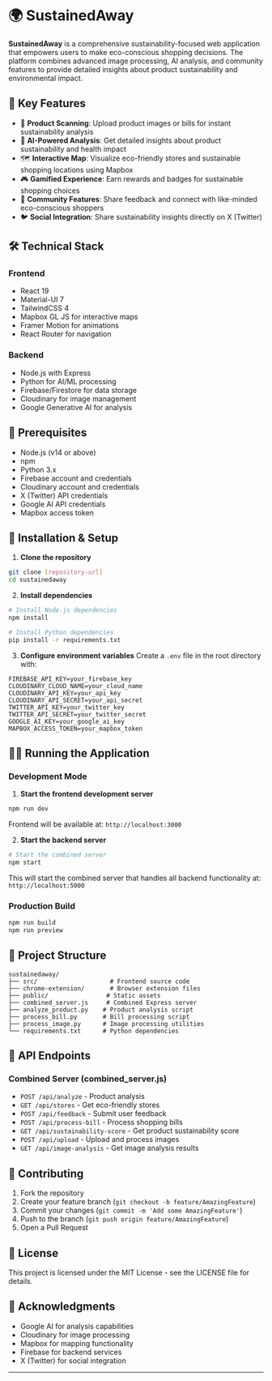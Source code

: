 # 🌍 SustainedAway

**SustainedAway** is a comprehensive sustainability-focused web application that empowers users to make eco-conscious shopping decisions. The platform combines advanced image processing, AI analysis, and community features to provide detailed insights about product sustainability and environmental impact.

## 🌟 Key Features

- 📸 **Product Scanning**: Upload product images or bills for instant sustainability analysis
- 🧠 **AI-Powered Analysis**: Get detailed insights about product sustainability and health impact
- 🗺️ **Interactive Map**: Visualize eco-friendly stores and sustainable shopping locations using Mapbox
- 🎮 **Gamified Experience**: Earn rewards and badges for sustainable shopping choices
- 🤝 **Community Features**: Share feedback and connect with like-minded eco-conscious shoppers
- 🐦 **Social Integration**: Share sustainability insights directly on X (Twitter)

## 🛠️ Technical Stack

### Frontend
- React 19
- Material-UI 7
- TailwindCSS 4
- Mapbox GL JS for interactive maps
- Framer Motion for animations
- React Router for navigation

### Backend
- Node.js with Express
- Python for AI/ML processing
- Firebase/Firestore for data storage
- Cloudinary for image management
- Google Generative AI for analysis

## 🔧 Prerequisites

- Node.js (v14 or above)
- npm
- Python 3.x
- Firebase account and credentials
- Cloudinary account and credentials
- X (Twitter) API credentials
- Google AI API credentials
- Mapbox access token

## 🚀 Installation & Setup

1. **Clone the repository**
```bash
git clone [repository-url]
cd sustainedaway
```

2. **Install dependencies**
```bash
# Install Node.js dependencies
npm install

# Install Python dependencies
pip install -r requirements.txt
```

3. **Configure environment variables**
Create a `.env` file in the root directory with:
```
FIREBASE_API_KEY=your_firebase_key
CLOUDINARY_CLOUD_NAME=your_cloud_name
CLOUDINARY_API_KEY=your_api_key
CLOUDINARY_API_SECRET=your_api_secret
TWITTER_API_KEY=your_twitter_key
TWITTER_API_SECRET=your_twitter_secret
GOOGLE_AI_KEY=your_google_ai_key
MAPBOX_ACCESS_TOKEN=your_mapbox_token
```

## 🏃‍♂️ Running the Application

### Development Mode

1. **Start the frontend development server**
```bash
npm run dev
```
Frontend will be available at: `http://localhost:3000`

2. **Start the backend server**
```bash
# Start the combined server
npm start
```
This will start the combined server that handles all backend functionality at: `http://localhost:5000`

### Production Build

```bash
npm run build
npm run preview
```

## 📁 Project Structure

```
sustainedaway/
├── src/                    # Frontend source code
├── chrome-extension/       # Browser extension files
├── public/                # Static assets
├── combined_server.js     # Combined Express server
├── analyze_product.py    # Product analysis script
├── process_bill.py       # Bill processing script
├── process_image.py      # Image processing utilities
└── requirements.txt      # Python dependencies
```

## 🔄 API Endpoints

### Combined Server (combined_server.js)
- `POST /api/analyze` - Product analysis
- `GET /api/stores` - Get eco-friendly stores
- `POST /api/feedback` - Submit user feedback
- `POST /api/process-bill` - Process shopping bills
- `GET /api/sustainability-score` - Get product sustainability score
- `POST /api/upload` - Upload and process images
- `GET /api/image-analysis` - Get image analysis results

## 🤝 Contributing

1. Fork the repository
2. Create your feature branch (`git checkout -b feature/AmazingFeature`)
3. Commit your changes (`git commit -m 'Add some AmazingFeature'`)
4. Push to the branch (`git push origin feature/AmazingFeature`)
5. Open a Pull Request

## 📝 License

This project is licensed under the MIT License - see the LICENSE file for details.

## 🙏 Acknowledgments

- Google AI for analysis capabilities
- Cloudinary for image processing
- Mapbox for mapping functionality
- Firebase for backend services
- X (Twitter) for social integration

---
